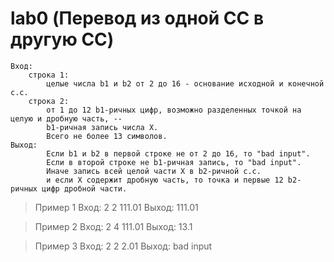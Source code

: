 # lab0 (Перевод из одной СС в другую СС)
```
Вход:
    строка 1:
        целые числа b1 и b2 от 2 до 16 - основание исходной и конечной с.с.
    строка 2:
        от 1 до 12 b1-ричных цифр, возможно разделенных точкой на целую и дробную часть, --
        b1-ричная запись числа X.
        Всего не более 13 символов.
Выход:
        Если b1 и b2 в первой строке не от 2 до 16, то "bad input".
        Если в второй строке не b1-ричная запись, то "bad input".
        Иначе запись всей целой части X в b2-ричной с.с.
        и если X содержит дробную часть, то точка и первые 12 b2-ричных цифр дробной части. 
```
>Пример 1
    Вход:
        2 2
        111.01
    Выход:
        111.01

>Пример 2
    Вход:
        2 4
        111.01
    Выход:
        13.1

>Пример 3
    Вход:
        2 2
        2.01
    Выход:
        bad input